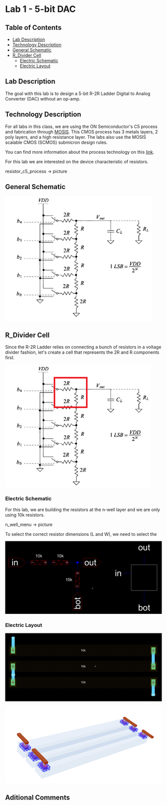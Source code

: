 # Lab 1 - 5-bit DAC

## Table of Contents
- [Lab Description](#lab-description)
- [Technology Description](#technology-description)
- [General Schematic](#general-schematic)
- [R_Divider Cell](#r_divider-cell)
  - [Electric Schematic](#electric-schematic)
  - [Electric Layout](#electric-layout)

## Lab Description
The goal with this lab is to design a 5-bit R-2R Ladder Digital to Analog Converter (DAC) without an op-amp.

## Technology Description

For all labs in this class, we are using the ON Semiconductor's C5 process and fabrication through [MOSIS](https://www.themosisservice.com/). This CMOS process has 3 metals layers, 2 poly layers, and a high resistance layer. The labs also use the MOSIS scalable CMOS (SCMOS) submicron design rules.

You can find more information about the process technology on this [link](https://www.onsemi.com/site/pdf/C5-D.PDF).

For this lab we are interested on the device characteristic of resistors.

resistor_c5_process -> picture

## General Schematic
![image](https://github.com/gfm16617/ENCE_3501_VLSI_Class2023/blob/main/Lab_1/images/5bit_DAC_schematic.png)

## R_Divider Cell

Since the R-2R Ladder relies on connecting a bunch of resistors in a voltage divider fashion, let's create a cell that represents the 2R and R components first.

![image](https://github.com/gfm16617/ENCE_3501_VLSI_Class2023/blob/main/Lab_1/images/dac_subsection.png)

### Electric Schematic

For this lab, we are building the resistors at the n-well layer and we are only using 10k resistors.

n_well_menu -> picture

To select the correct resistor dimensions (L and W), we need to select the

![image](https://github.com/gfm16617/ENCE_3501_VLSI_Class2023/blob/main/Lab_1/images/r_divider_sch.png)

### Electric Layout

![image](https://github.com/gfm16617/ENCE_3501_VLSI_Class2023/blob/main/Lab_1/images/r_divider_lay.png)

![image](https://github.com/gfm16617/ENCE_3501_VLSI_Class2023/blob/main/Lab_1/images/r_divider_lay_3D.png)

## Aditional Comments
